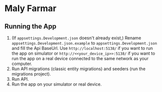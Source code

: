 # Maly Farmar
## Running the App
1. (If `appsettings.Development.json` doesn't already exist,) Rename `appsettings.Development.json.example` to `appsettings.Development.json` 
   and fill the Api BaseUrl. Use `http://localhost:5138/` if you want to run the app on simulator
   or `http://<<your_device_ip>>:5138/` if you want to run the app on a real device connected to
   the same network as your computer.
2. Run API migrations (classic entity migrations) and seeders (run the migrations project).
3. Run API.
4. Run the app on your simulator or real device.
